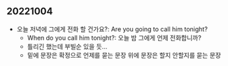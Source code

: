 ## 20221004
- 오늘 저녁에 그에게 전화 할 건가요?: Are you going to call him tonight?
    - When do you call him tonight?: 오늘 밤 그에게 언제 전화합니까?
    - 틀리긴 했는데 부빌순 있을 듯...
    - 밑에 문장은 확정으로 언제를 묻는 문장 위에 문장은 할지 안할지를 묻는 문장